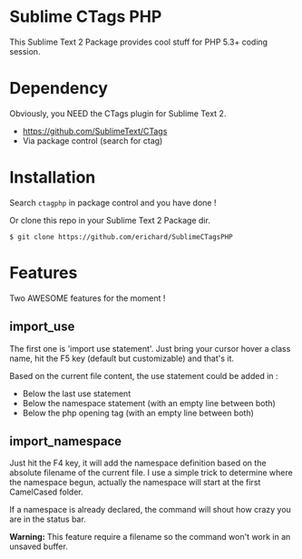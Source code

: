 Sublime CTags PHP
=================

This Sublime Text 2 Package provides cool stuff for PHP 5.3+ coding session.


Dependency
==========

Obviously, you NEED the CTags plugin for Sublime Text 2.

  - https://github.com/SublimeText/CTags
  - Via package control (search for ctag)


Installation
===========

Search `ctagphp` in package control and you have done !

Or clone this repo in your Sublime Text 2 Package dir.

```
$ git clone https://github.com/erichard/SublimeCTagsPHP
```


Features
========

Two AWESOME features for the moment !


import_use
----------

The first one is 'import use statement'. Just bring your cursor hover
a class name, hit the F5 key (default but customizable) and that's it.

Based on the current file content, the use statement could be added in :

  - Below the last use statement
  - Below the namespace statement (with an empty line between both)
  - Below the php opening tag (with an empty line between both)


import_namespace
----------------

Just hit the F4 key, it will add the namespace definition based on the absolute
filename of the current file. I use a simple trick to determine where the
namespace begun, actually the namespace will start at the first CamelCased
folder.

If a namespace is already declared, the command will shout how crazy you are in
the status bar.

**Warning:** This feature require a filename so the command won't work in an unsaved buffer.